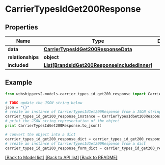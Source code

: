 # CarrierTypesIdGet200Response


## Properties
Name | Type | Description | Notes
------------ | ------------- | ------------- | -------------
**data** | [**CarrierTypesIdGet200ResponseData**](CarrierTypesIdGet200ResponseData.md) |  | [optional] 
**relationships** | **object** |  | [optional] 
**included** | [**List[BrandsIdGet200ResponseIncludedInner]**](BrandsIdGet200ResponseIncludedInner.md) |  | [optional] 

## Example

```python
from webshipperv2.models.carrier_types_id_get200_response import CarrierTypesIdGet200Response

# TODO update the JSON string below
json = "{}"
# create an instance of CarrierTypesIdGet200Response from a JSON string
carrier_types_id_get200_response_instance = CarrierTypesIdGet200Response.from_json(json)
# print the JSON string representation of the object
print CarrierTypesIdGet200Response.to_json()

# convert the object into a dict
carrier_types_id_get200_response_dict = carrier_types_id_get200_response_instance.to_dict()
# create an instance of CarrierTypesIdGet200Response from a dict
carrier_types_id_get200_response_form_dict = carrier_types_id_get200_response.from_dict(carrier_types_id_get200_response_dict)
```
[[Back to Model list]](../README.md#documentation-for-models) [[Back to API list]](../README.md#documentation-for-api-endpoints) [[Back to README]](../README.md)


